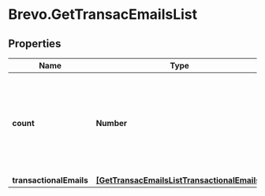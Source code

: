 # Brevo.GetTransacEmailsList

## Properties
Name | Type | Description | Notes
------------ | ------------- | ------------- | -------------
**count** | **Number** | Total number of transactional emails available on your account according to the passed filter | [optional] 
**transactionalEmails** | [**[GetTransacEmailsListTransactionalEmails]**](GetTransacEmailsListTransactionalEmails.md) |  | [optional] 


